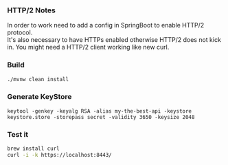### HTTP/2 Notes

In order to work need to add a config in SpringBoot to enable HTTP/2 protocol. <BR>
It's also necessary to have HTTPs enabled otherwise HTTP/2 does not kick in. 
You might need a HTTP/2 client working like new curl. 

### Build
```bash
./mvnw clean install
```
### Generate KeyStore
```
keytool -genkey -keyalg RSA -alias my-the-best-api -keystore keystore.store -storepass secret -validity 3650 -keysize 2048
```
### Test it 
```bash
brew install curl
curl -i -k https://localhost:8443/
```
